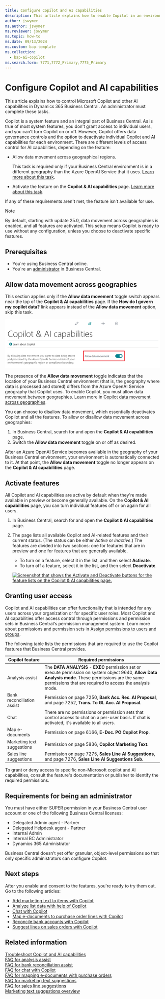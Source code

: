 ```yaml
---
title: Configure Copilot and AI capabilities
description: This article explains how to enable Copilot in an environment.
author: jswymer
ms.author: jswymer
ms.reviewer: jswymer
ms.topic: how-to
ms.date: 09/13/2024
ms.custom: bap-template
ms.collection:
  - bap-ai-copilot
ms.search.form: 7771,7772_Primary,7775_Primary
---
```


# Configure Copilot and AI capabilities

This article explains how to control Microsoft Copilot and other AI capabilities in Dynamics 365 Business Central. An administrator must complete these tasks.

Copilot is a system feature and an integral part of Business Central. As is true of most system features, you don't grant access to individual users, and you can't turn Copilot on or off. However, Copilot offers data governance controls and the option to deactivate individual Copilot and AI capabilities for each environment. There are different levels of access control for AI capabilities, depending on the feature:

- Allow data movement across geographical regions.

    This task is required only if your Business Central environment is in a different geography than the Azure OpenAI Service that it uses. [Learn more about this task](#allow-data-movement-across-geographies).

- Activate the feature on the **Copilot & AI capabilities** page. [Learn more about this task](#activate-features).

If any of these requirements aren't met, the feature isn't available for use.

> [!NOTE]
> By default, starting with update 25.0, data movement across geographies is enabled, and all features are activated. This setup means Copilot is ready to use without any configuration, unless you choose to deactivate specific features.

## Prerequisites

- You're using Business Central online.
- You're an [administrator](#requirements-for-being-an-administrator) in Business Central.

## Allow data movement across geographies

This section applies only if the **Allow data movement** toggle switch appears near the top of the **Copilot & AI capabilities** page. If the **How do I govern my copilot data?** link appears instead of the **Allow data movement** option, skip this task.

![Screenshot that shows the Allow data movement option on the Copilot & AI capabilities page.](media/allow-data-movement-v2.png)

The presence of the **Allow data movement** toggle indicates that the location of your Business Central environment (that is, the geography where data is processed and stored) differs from the Azure OpenAI Service geography that Copilot uses. To enable Copilot, you must allow data movement between geographies. Learn more in [Copilot data movement across geographies](ai-copilot-data-movement.md).

You can choose to disallow data movement, which essentially deactivates Copilot and all the features. To allow or disallow data movement across geographies:

1. In Business Central, search for and open the **Copilot & AI capabilities** page.
1. Switch the **Allow data movement** toggle on or off as desired.

After an Azure OpenAI Service becomes available in the geography of your Business Central environment, your environment is automatically connected to it. At that point, the **Allow data movement** toggle no longer appears on the **Copilot & AI capabilities** page.

## Activate features

All Copilot and AI capabilities are active by default when they're made available in preview or become generally available. On the **Copilot & AI capabilities** page, you can turn individual features off or on again for all users.

1. In Business Central, search for and open the **Copilot & AI capabilities** page.
1. The page lists all available Copilot and AI-related features and their current status. (The status can be either *Active* or *Inactive*.) The features are divided into two sections: one for features that are in preview and one for features that are generally available.

    - To turn on a feature, select it in the list, and then select **Activate**.
    - To turn off a feature, select it in the list, and then select **Deactivate**.

    [![Screenshot that shows the Activate and Deactivate buttons for the feature lists on the Copilot & AI capabilities page.](media/copilot-and-ai-capabilties-page.svg)](media/copilot-and-ai-capabilties-page.svg#lightbox)

## Granting user access

Copilot and AI capabilities can offer functionality that is intended for any users across your organization or for specific user roles. Most Copilot and AI capabilities offer access control through permissions and permission sets in Business Central's permission management system. Learn more about permissions and permission sets in [Assign permissions to users and groups](ui-define-granular-permissions.md).

The following table lists the permissions that are required to use the Copilot features that Business Central provides.

| Copilot feature | Required permissions |
|---|---|
| Analysis assist | The **DATA ANALYSIS - EXEC** permission set or execute permission on system object 9640, **Allow Data Analysis mode**. These permissions are the same permissions that are required to access the analysis mode. |
| Bank reconciliation assist | Permission on page 7250, **Bank Acc. Rec. AI Proposal**, and page 7252, **Trans. To GL Acc. AI Proposal**. |
| Chat | There are no permissions or permission sets that control access to chat on a per-user basis. If chat is activated, it's available to all users. |
| Map e-documents | Permission on page 6166, **E-Doc. PO Copilot Prop**. |
| Marketing text suggestions | Permission on page 5836, **Copilot Marketing Text**. |
| Sales line suggestions | Permission on page 7275, **Sales Line AI Suggestions**, and page 7276, **Sales Line AI Suggestions Sub**. |

To grant or deny access to specific non-Microsoft copilot and AI capabilities, consult the feature's documentation or publisher to identify the required permissions.

## Requirements for being an administrator

You must have either SUPER permission in your Business Central user account or one of the following Business Central licenses:

- Delegated Admin agent - Partner
- Delegated Helpdesk agent - Partner
- Internal Admin
- Internal BC Administrator
- Dynamics 365 Administrator

Business Central doesn't yet offer granular, object-level permissions so that only specific administrators can configure Copilot.

## Next steps

After you enable and consent to the features, you're ready to try them out. Go to the following articles:

- [Add marketing text to items with Copilot](item-marketing-text.md)
- [Analyze list data with help of Copilot](analysis-assist.md)
- [Chat with Copilot](chat-with-copilot.md)
- [Map e-documents to purchase order lines with Copilot](map-edocuments-with-copilot.md)
- [Reconcile bank accounts with Copilot](bank-reconciliation-with-copilot.md)
- [Suggest lines on sales orders with Copilot](sales-suggest-sales-lines-with-copilot.md)

## Related information

[Troubleshoot Copilot and AI capabilities](ai-copilot-troubleshooting.md)  
[FAQ for analysis assist](faqs-analysis-assist.md)  
[FAQ for bank reconciliation assist](faqs-bank-reconciliation.md)  
[FAQ for chat with Copilot](faqs-chat-with-copilot.md)  
[FAQ for mapping e-documents with purchase orders](faqs-map-edocuments.md)  
[FAQ for marketing text suggestions](faqs-marketing-text.md)  
[FAQ for sales line suggestions](faq-sales-suggest-sales-lines-with-copilot.md)  
[Marketing text suggestions overview](ai-overview.md)
